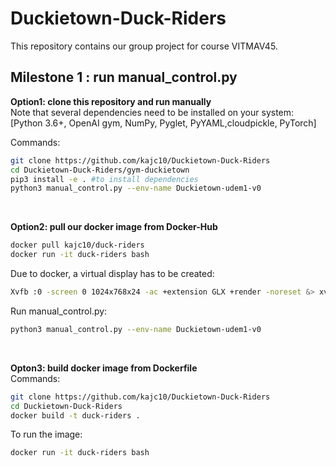 # Duckietown-Duck-Riders
This repository contains our group project for course VITMAV45.

## Milestone 1 : run manual_control.py

**Option1: clone this repository and run manually**
<br>Note that several dependencies need to be installed on your system:<br> [Python 3.6+, OpenAI gym, NumPy, Pyglet, PyYAML,cloudpickle, PyTorch]

Commands:
```bash
git clone https://github.com/kajc10/Duckietown-Duck-Riders
cd Duckietown-Duck-Riders/gym-duckietown
pip3 install -e . #to install dependencies
python3 manual_control.py --env-name Duckietown-udem1-v0
```
<br>

**Option2: pull our docker image from Docker-Hub**
```bash
docker pull kajc10/duck-riders
docker run -it duck-riders bash
```
Due to docker, a virtual display has to be created:
```bash
Xvfb :0 -screen 0 1024x768x24 -ac +extension GLX +render -noreset &> xvfb.log & export DISPLAY=:0
```
Run manual_control.py:
```bash
python3 manual_control.py --env-name Duckietown-udem1-v0
```
<br>

**Opton3: build docker image from Dockerfile**
<br>Commands:
```bash
git clone https://github.com/kajc10/Duckietown-Duck-Riders
cd Duckietown-Duck-Riders
docker build -t duck-riders .
```
To run the image:
```bash
docker run -it duck-riders bash
```
